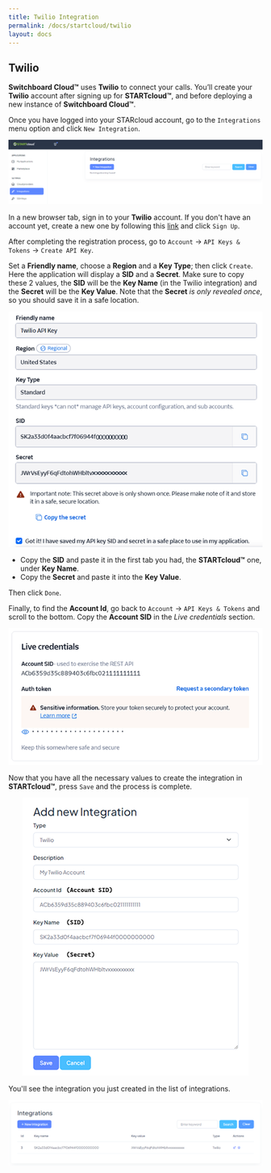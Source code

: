 ```yaml
---
title: Twilio Integration
permalink: /docs/startcloud/twilio
layout: docs
---
```


## Twilio

**Switchboard Cloud™** uses **Twilio** to connect your calls. You’ll create your **Twilio** account after signing up for **STARTcloud™**, and before deploying a new instance of **Switchboard Cloud™**.

Once you have logged into your STARcloud account, go to the `Integrations` menu option and click `New Integration`.


![Screenshot: Integrations](./../../images/docs/twilio/integration.png)


In a new browser tab, sign in to your **Twilio** account. If you don't have an account yet, create a new one by following this [link](https://login.twilio.com/u/signup) and click `Sign Up`.

After completing the registration process, go to `Account` -> `API Keys & Tokens` -> `Create API Key`.

Set a **Friendly name**, choose a **Region** and a **Key Type**; then click `Create`. Here the application will display a **SID** and a **Secret**. Make sure to copy these 2 values, the **SID** will be the **Key Name** (in the Twilio integration) and the **Secret** will be the **Key Value**. Note that the **Secret** _is only revealed once_, so you should save it in a safe location.


<p align="center">
  <img src="./../../images/docs/twilio/twilio_secret.png" />
</p>


- Copy the **SID** and paste it in the first tab you had, the **STARTcloud™** one, under **Key Name**.
- Copy the **Secret** and paste it into the **Key Value**.

Then click `Done`.

Finally, to find the **Account Id**, go back to `Account` -> `API Keys & Tokens` and scroll to the bottom. Copy the **Account SID** in the _Live credentials_ section.


<p align="center">
  <img src="./../../images/docs/twilio/twilio_account_name.png" />
</p>


Now that you have all the necessary values to create the integration in **STARTcloud™**, press `Save` and the process is complete.


<p align="center">
  <img src="./../../images/docs/twilio/integration_save.png" />
</p>


You'll see the integration you just created in the list of integrations.


![Screenshot: Integration List](./../../images/docs/twilio/integration_list.png)
